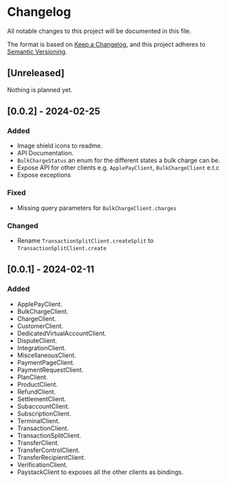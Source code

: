 # Changelog

All notable changes to this project will be documented in this file.

The format is based on [Keep a Changelog](https://keepachangelog.com/en/1.1.0/),
and this project adheres to [Semantic Versioning](https://semver.org/spec/v2.0.0.html).

## [Unreleased]

Nothing is planned yet.

## [0.0.2] - 2024-02-25

### Added

- Image shield icons to readme.
- API Documentation.
- `BulkChargeStatus` an enum for the different states a bulk charge can be.
- Expose API for other clients e.g. `ApplePayClient`, `BulkChargeClient` e.t.c
- Expose exceptions

### Fixed

- Missing query parameters for `BulkChargeClient.charges`

### Changed

- Rename `TransactionSplitClient.createSplit` to `TransactionSplitClient.create`

## [0.0.1] - 2024-02-11

### Added

- ApplePayClient.
- BulkChargeClient.
- ChargeClient.
- CustomerClient.
- DedicatedVirtualAccountClient.
- DisputeClient.
- IntegrationClient.
- MiscellaneousClient.
- PaymentPageClient.
- PaymentRequestClient.
- PlanClient.
- ProductClient.
- RefundClient.
- SettlementClient.
- SubaccountClient.
- SubscriptionClient.
- TerminalClient.
- TransactionClient.
- TransactionSplitClient.
- TransferClient.
- TransferControlClient.
- TransferRecipientClient.
- VerificationClient.
- PaystackClient to exposes all the other clients as bindings.
